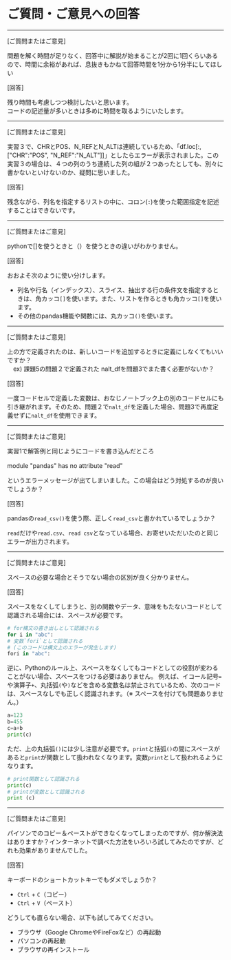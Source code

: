 # ご質問・ご意見への回答
---

[ご質問またはご意見]

問題を解く時間が足りなく、回答中に解説が始まることが2回に1回くらいあるので、時間に余裕があれば、息抜きもかねて回答時間を1分から1分半にしてほしい

[回答]

残り時間も考慮しつつ検討したいと思います。  
コードの記述量が多いときは多めに時間を取るようにいたします。

---

[ご質問またはご意見]

実習３で、CHRとPOS、N_REFとN_ALTは連続しているため、「df.loc[:, ["CHR":"POS", "N_REF":"N_ALT"]]」としたらエラーが表示されました。この実習３の場合は、４つの列のうち連続した列の組が２つあったとしても、別々に書かないといけないのか、疑問に思いました。

[回答]

残念ながら、列名を指定するリストの中に、コロン(`:`)を使った範囲指定を記述することはできないです。

---

[ご質問またはご意見]

pythonで[]を使うときと（）を使うときの違いがわかりません。

[回答]

おおよそ次のように使い分けします。
- 列名や行名（インデックス）、スライス、抽出する行の条件文を指定するときは、角カッコ`[]`を使います。また、リストを作るときも角カッコ`[]`を使います。
- その他のpandas機能や関数には、丸カッコ`()`を使います。

---

[ご質問またはご意見]

上の方で定義されたのは、新しいコードを追加するときに定義にしなくてもいいですか？  
　ex) 課題5の問題２で定義された nalt_dfを問題3でまた書く必要がないか？

[回答]

一度コードセルで定義した変数は、おなじノートブック上の別のコードセルにも引き継がれます。そのため、問題２で`nalt_df`を定義した場合、問題3で再度定義せずに`nalt_df`を使用できます。

---

[ご質問またはご意見]

実習1で解答例と同じようにコードを書き込んだところ

module "pandas" has no attribute "read"　

というエラーメッセージが出てしまいました。この場合はどう対処するのが良いでしょうか？

[回答]

pandasの`read_csv()`を使う際、正しく`read_csv`と書かれているでしょうか？

`read`だけや`read.csv`、`read csv`となっている場合、お寄せいただいたのと同じエラーが出力されます。

---

[ご質問またはご意見]

スペースの必要な場合とそうでない場合の区別が良く分かりません。

[回答]

スペースをなくしてしまうと、別の関数やデータ、意味をもたないコードとして認識される場合には、スペースが必要です。
```python
# for構文の書き出しとして認識される
for i in "abc":
# 変数`fori`として認識される
# (このコードは構文上のエラーが発生します)
fori in "abc":
```

逆に、Pythonのルール上、スペースをなくしてもコードとしての役割が変わることがない場合、スペースをつける必要はありません。
例えば、イコール記号`=`や演算子`+`、丸括弧`(`や`)`などを含める変数名は禁止されているため、次のコードは、スペースなしでも正しく認識されます。（※ スペースを付けても問題ありません。）
```python
a=123
b=455
c=a+b
print(c)
```

ただ、上の丸括弧`()`には少し注意が必要です。`print`と括弧`()`の間にスペースがあると`print`が関数として扱われなくなります。変数`print`として扱われるようになります。
```python
# print関数として認識される
print(c)
# printが変数として認識される
print (c)
```

---

[ご質問またはご意見]

パイソンでのコピー＆ペーストができなくなってしまったのですが、何か解決法はありますか？インターネットで調べた方法をいろいろ試してみたのですが、どれも効果がありませんでした。

[回答]

キーボードのショートカットキーでもダメでしょうか？
- `Ctrl` + `C`（コピー）
- `Ctrl` + `V`（ペースト）

どうしても直らない場合、以下も試してみてください。
- ブラウザ（Google ChromeやFireFoxなど）の再起動
- パソコンの再起動
- ブラウザの再インストール
